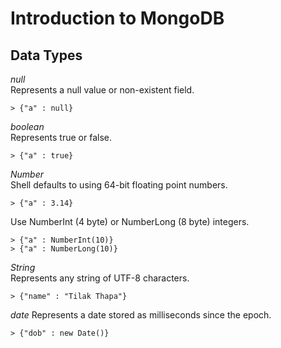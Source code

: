 # Introduction to MongoDB

## Data Types
_null_ <br />
Represents a null value or non-existent field.

	> {"a" : null}
_boolean_ <br />
Represents true or false.

	> {"a" : true}

_Number_ <br />
Shell defaults to using 64-bit floating point numbers.

	> {"a" : 3.14}

Use NumberInt (4 byte) or NumberLong (8 byte) integers.

	> {"a" : NumberInt(10)}
	> {"a" : NumberLong(10)}

_String_ <br />
Represents any string of UTF-8 characters.

	> {"name" : "Tilak Thapa"}

_date_
Represents a date stored as milliseconds since the epoch.

	> {"dob" : new Date()}


